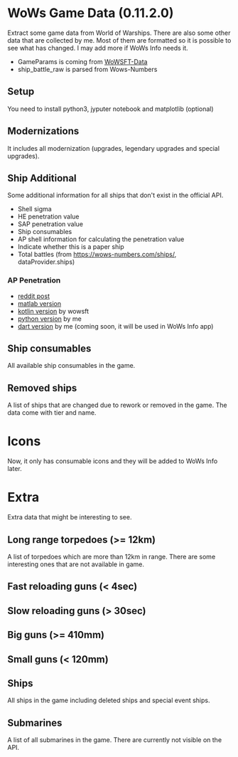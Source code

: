 # WoWs Game Data (0.11.2.0)

Extract some game data from World of Warships. There are also some other data that are collected by me. Most of them are formatted so it is possible to see what has changed. I may add more if WoWs Info needs it.

- GameParams is coming from [WoWSFT-Data](https://github.com/EdibleBug/WoWSFT-Kotlin/tree/master/WoWSFT-Data/src/main/resources/json/live)
- ship_battle_raw is parsed from Wows-Numbers

## Setup

You need to install python3, jyputer notebook and matplotlib (optional)

## Modernizations

It includes all modernization (upgrades, legendary upgrades and special upgrades).

## Ship Additional

Some additional information for all ships that don't exist in the official API.

- Shell sigma
- HE penetration value
- SAP penetration value
- Ship consumables
- AP shell information for calculating the penetration value
- Indicate whether this is a paper ship
- Total battles (from https://wows-numbers.com/ships/, dataProvider.ships)

### AP Penetration

- [reddit post](https://www.reddit.com/r/WorldOfWarships/comments/560yg2/wows_ballistic_model_penetration/)
- [matlab version](https://pastebin.com/1NEwkf7R)
- [kotlin version](https://github.com/EdibleBug/WoWSFT-Kotlin/blob/5d4ce2d4ffb722c010b265ce3c39417eddd009c7/WoWSFT-Data/src/main/kotlin/WoWSFT/utils/PenetrationUtils.kt) by wowsft
- [python version](https://github.com/HenryQuan/WoWs-Game-Data/blob/master/ap_pen.py) by me
- [dart version]() by me (coming soon, it will be used in WoWs Info app)

## Ship consumables

All available ship consumables in the game.

## Removed ships

A list of ships that are changed due to rework or removed in the game. The data come with tier and name.

# Icons

Now, it only has consumable icons and they will be added to WoWs Info later.

# Extra

Extra data that might be interesting to see.

## Long range torpedoes (>= 12km)

A list of torpedoes which are more than 12km in range. There are some interesting ones that are not available in game.

## Fast reloading guns (< 4sec)

## Slow reloading guns (> 30sec)

## Big guns (>= 410mm)

## Small guns (< 120mm)

## Ships

All ships in the game including deleted ships and special event ships.

## Submarines

A list of all submarines in the game. There are currently not visible on the API.

